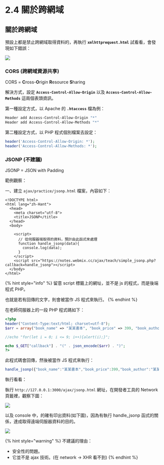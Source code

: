 # 2.4 關於跨網域

## 關於跨網域

預設上都是禁止跨網域取得資料的，再執行 **`xmlhttprequest.html`** 試看看，會發現如下錯誤：

![](../.gitbook/assets/ajax\_cors\_blocked.png)



### CORS (跨網域資源共享)

CORS = **C**ross-**O**rigin **R**esource **S**haring

解決方式，設定 **`Access-Control-Allow-Origin`** 以及 **`Access-Control-Allow-Methods`** 這兩個表頭資訊。



第一種設定方式，以 Apache 的 **`.htaccess`** 檔為例：

```bash
Header add Access-Control-Allow-Origin "*"
Header add Access-Control-Allow-Methods "*"
```



第二種設定方式，以 PHP 程式個別檔案去設定：

```php
header('Access-Control-Allow-Origin: *');
header('Access-Control-Allow-Methods: *');
```







### JSONP (不建議)

JSONP = JSON with Padding

範例觀察：

一、建立 `ajax/practice/jsonp.html` 檔案，內容如下：

```markup
<!DOCTYPE html>
<html lang="zh-Hant">
  <head>
    <meta charset="utf-8">
    <title>JSONP</title>
  </head>
  <body>

    <script>
      // 從伺服器端取得的資料，預計由此函式來處理
      function handle_jsonp(data){
        console.log(data);
      }
    </script>
    <script src="https://notes.webmix.cc/ajax/teach/simple_jsonp.php?callback=handle_jsonp"></script>
  </body>
</html>
```

{% hint style="info" %}
留意 script 標籤上的網址，並不是 js 的程式，而是後端程式 PHP。

也就是若有回傳的文字，則會被當作 JS 程式來執行。
{% endhint %}



在老師伺服器上的一段 PHP 程式碼如下：

```php
<?php
header("Content-Type:text/html; charset=utf-8");
$arr = array("book_name" => "某某書本", "book_price" => 399, "book_author" => "某某作者");

//echo "for(let i = 0; i <= 9; i++){alert(i);}";

echo $_GET["callback"] . "(" . json_encode($arr) . ")";
?>
```

此程式碼會回傳，然後被當作 JS 程式來執行：

```javascript
handle_jsonp({"book_name":"某某書本","book_price":399,"book_author":"某某作者"})
```





執行看看：

執行 `http://127.0.0.1:3000/ajax/jsonp.html` 網址，在開發者工具的 Network 頁籤裡，觀察下圖：

![](../.gitbook/assets/jsonp\_network.png)

以及 console 中，的確有印出資料(如下圖)，因為有執行 handle\_jsonp 函式的關係，達成取得遠端伺服器資料的目的。

![](../.gitbook/assets/jsonp\_data.png)



{% hint style="warning" %}
不建議的理由：

* 安全性的問題。
* 它並不是 ajax 技術。(在 network → XHR 看不到)
{% endhint %}



